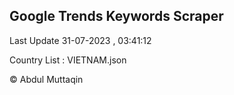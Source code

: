 

## Google Trends Keywords Scraper 
 
Last Update 31-07-2023 , 03:41:12

Country List :
VIETNAM.json



© Abdul Muttaqin 
